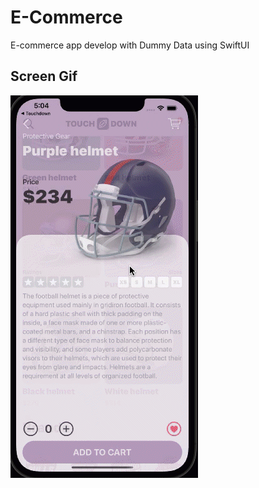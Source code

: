 <h1>E-Commerce</h1>

E-commerce app develop with Dummy Data using SwiftUI</br>


<h2>Screen Gif</h2>

![alt text](screen.gif)
